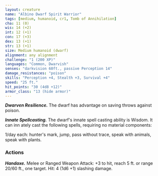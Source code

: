 ```yaml
---
layout: creature
name: "Albino Dwarf Spirit Warrior"
tags: [medium, humanoid, cr1, Tomb of Annihilation]
cha: 11 (0)
wis: 14 (+2)
int: 12 (+1)
con: 17 (+3)
dex: 13 (+1)
str: 13 (+1)
size: Medium humanoid (dwarf)
alignment: any alignment
challenge: "1 (200 XP)"
languages: "Common, Dwarvish"
senses: "darkvision 60ft., passive Perception 14"
damage_resistances: "poison"
skills: "Perception +4, Stealth +3, Survival +4"
speed: "25 ft."
hit_points: "30 (4d8 +12)"
armor_class: "13 (hide armor)"
---
```


***Dwarven Resilience.*** The dwarf has advantage on saving throws against poison.

***Innate Spellcasting.*** The dwarf's innate spell casting ability is Wisdom. It can inn ately cast the following spells, requiring no material components:

1/day each: hunter's mark, jump, pass without trace, speak with animals, speak with plants.

### Actions

***Handaxe.*** Melee or Ranged Weapon Attack: +3 to hit, reach 5 ft. or range 20/60 ft., one target. Hit: 4 (1d6 +1) slashing damage.